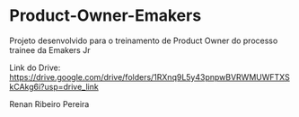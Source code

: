 # Product-Owner-Emakers
Projeto desenvolvido para o treinamento de Product Owner do processo trainee da Emakers Jr

Link do Drive: https://drive.google.com/drive/folders/1RXnq9L5y43pnpwBVRWMUWFTXSkCAkg6i?usp=drive_link

Renan Ribeiro Pereira

